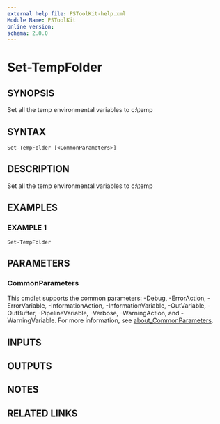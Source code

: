 ```yaml
---
external help file: PSToolKit-help.xml
Module Name: PSToolKit
online version:
schema: 2.0.0
---
```


# Set-TempFolder

## SYNOPSIS
Set all the temp environmental variables to c:\temp

## SYNTAX

```
Set-TempFolder [<CommonParameters>]
```

## DESCRIPTION
Set all the temp environmental variables to c:\temp

## EXAMPLES

### EXAMPLE 1
```
Set-TempFolder
```

## PARAMETERS

### CommonParameters
This cmdlet supports the common parameters: -Debug, -ErrorAction, -ErrorVariable, -InformationAction, -InformationVariable, -OutVariable, -OutBuffer, -PipelineVariable, -Verbose, -WarningAction, and -WarningVariable. For more information, see [about_CommonParameters](http://go.microsoft.com/fwlink/?LinkID=113216).

## INPUTS

## OUTPUTS

## NOTES

## RELATED LINKS
